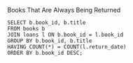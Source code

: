 Books That Are Always Being Returned

    SELECT b.book_id, b.title
    FROM books b
    JOIN loans l ON b.book_id = l.book_id
    GROUP BY b.book_id, b.title
    HAVING COUNT(*) = COUNT(l.return_date)
    ORDER BY b.book_id DESC;
